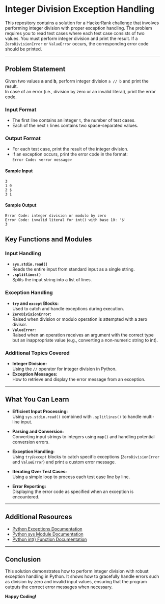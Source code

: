 # Integer Division Exception Handling

This repository contains a solution for a HackerRank challenge that involves performing integer division with proper exception handling. The problem requires you to read test cases where each test case consists of two values. You must perform integer division and print the result. If a `ZeroDivisionError` or `ValueError` occurs, the corresponding error code should be printed.

---

## Problem Statement

Given two values **a** and **b**, perform integer division `a // b` and print the result.  
In case of an error (i.e., division by zero or an invalid literal), print the error code.

### Input Format
- The first line contains an integer `t`, the number of test cases.
- Each of the next `t` lines contains two space-separated values.

### Output Format
- For each test case, print the result of the integer division.
- If an exception occurs, print the error code in the format:  
  `Error Code: <error message>`

#### Sample Input
```
3 
1 0 
2 $ 
3 1
```

#### Sample Output
```
Error Code: integer division or modulo by zero 
Error Code: invalid literal for int() with base 10: '$' 
3
```

## Key Functions and Modules

### Input Handling
- **`sys.stdin.read()`**  
  Reads the entire input from standard input as a single string.
- **`.splitlines()`**  
  Splits the input string into a list of lines.

### Exception Handling
- **`try` and `except` Blocks:**  
  Used to catch and handle exceptions during execution.
- **`ZeroDivisionError`:**  
  Raised when division or modulo operation is attempted with a zero divisor.
- **`ValueError`:**  
  Raised when an operation receives an argument with the correct type but an inappropriate value (e.g., converting a non-numeric string to int).

### Additional Topics Covered
- **Integer Division:**  
  Using the `//` operator for integer division in Python.
- **Exception Messages:**  
  How to retrieve and display the error message from an exception.

---

## What You Can Learn

- **Efficient Input Processing:**  
  Using `sys.stdin.read()` combined with `.splitlines()` to handle multi-line input.

- **Parsing and Conversion:**  
  Converting input strings to integers using `map()` and handling potential conversion errors.

- **Exception Handling:**  
  Using `try`/`except` blocks to catch specific exceptions (`ZeroDivisionError` and `ValueError`) and print a custom error message.

- **Iterating Over Test Cases:**  
  Using a simple loop to process each test case line by line.

- **Error Reporting:**  
  Displaying the error code as specified when an exception is encountered.

---

## Additional Resources

- [Python Exceptions Documentation](https://docs.python.org/2/library/exceptions.html#module-exceptions)
- [Python sys Module Documentation](https://docs.python.org/3/library/sys.html)
- [Python int() Function Documentation](https://docs.python.org/3/library/functions.html#int)

---

## Conclusion

This solution demonstrates how to perform integer division with robust exception handling in Python. It shows how to gracefully handle errors such as division by zero and invalid input values, ensuring that the program outputs the correct error messages when necessary.

**Happy Coding!**
